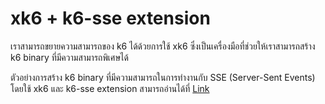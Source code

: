 # xk6 + k6-sse extension

เราสามารถขยายความสามารถของ k6 ได้ด้วยการใช้ xk6 ซึ่งเป็นเครื่องมือที่ช่วยให้เราสามารถสร้าง k6 binary ที่มีความสามารถพิเศษได้  

ตัวอย่างการสร้าง k6 binary ที่มีความสามารถในการทำงานกับ SSE (Server-Sent Events) โดยใช้ xk6 และ k6-sse extension สามารถอ่านได้ที่ [Link](https://github.com/Napat/go-sse-sensor-dashboard-demo?tab=readme-ov-file#loadtest-ด้วย-k6-sse)
